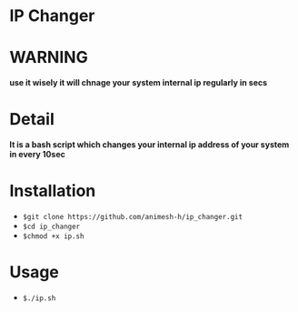 # IP Changer
# WARNING
**use it wisely it will chnage your system internal ip regularly in secs**
# Detail
**It is a bash script which changes your internal ip address of your system in every 10sec**
# Installation
* `$git clone https://github.com/animesh-h/ip_changer.git`
* `$cd ip_changer`
* `$chmod +x ip.sh`
# Usage
* `$./ip.sh`

